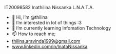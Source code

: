 IT20098582
lnathilina
Nissanka L.N.A.T.A.
- 👋 Hi, I’m @thilina
- 👀 I’m interested in lot of things :3
- 🌱 I’m currently learning Infomation Technology
- 📫 How to reach me;
-  thilina.aravinda1999@gmail.com
-  www.linkedin.com/in/lnataNissanka
